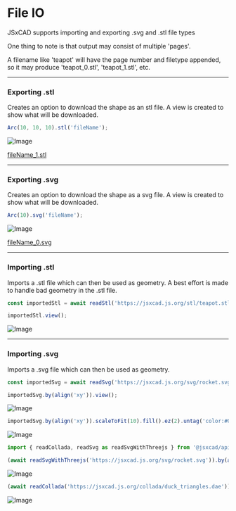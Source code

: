 # File IO
JSxCAD supports importing and exporting .svg and .stl file types

One thing to note is that output may consist of multiple 'pages'.

A filename like 'teapot' will have the page number and filetype appended, so it may produce 'teapot_0.stl', 'teapot_1.stl', etc.

---
### Exporting .stl
Creates an option to download the shape as an stl file. A view is created to show what will be downloaded.

```JavaScript
Arc(10, 10, 10).stl('fileName');
```

![Image](file_import_and_export.md.0.png)

[fileName_1.stl](file_import_and_export.fileName_1.stl)

---
### Exporting .svg
Creates an option to download the shape as a svg file. A view is created to show what will be downloaded.

```JavaScript
Arc(10).svg('fileName');
```

![Image](file_import_and_export.md.1.png)

[fileName_0.svg](file_import_and_export.fileName_0.svg)

---
### Importing .stl
Imports a .stl file which can then be used as geometry. A best effort is made to handle bad geometry in the .stl file.

```JavaScript
const importedStl = await readStl('https://jsxcad.js.org/stl/teapot.stl');
```

```JavaScript
importedStl.view();
```

![Image](file_import_and_export.md.2.png)

---
### Importing .svg
Imports a .svg file which can then be used as geometry.

```JavaScript
const importedSvg = await readSvg('https://jsxcad.js.org/svg/rocket.svg', { fill: false });
```

```JavaScript
importedSvg.by(align('xy')).view();
```

![Image](file_import_and_export.md.3.png)

```JavaScript
importedSvg.by(align('xy')).scaleToFit(10).fill().ez(2).untag('color:#090000').view();
```

![Image](file_import_and_export.md.4.png)

```JavaScript
import { readCollada, readSvg as readSvgWithThreejs } from '@jsxcad/api-threejs';
```

```JavaScript
(await readSvgWithThreejs('https://jsxcad.js.org/svg/rocket.svg')).by(align('xy')).view();
```

![Image](file_import_and_export.md.5.png)

```JavaScript
(await readCollada('https://jsxcad.js.org/collada/duck_triangles.dae')).rx(1/4).view();
```

![Image](file_import_and_export.md.6.png)
